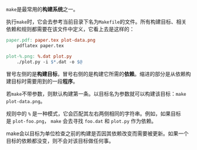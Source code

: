 

`make`是最常用的**构建系统**之一。

执行`make`时，它会去参考当前目录下名为`Makefile`的文件。所有构建目标、相关依赖和规则都需要在该文件中定义，它看上去是这样的：

```makefile
paper.pdf: paper.tex plot-data.png
	pdflatex paper.tex

plot-%.png: %.dat plot.py
	./plot.py -i $*.dat -o $@
```

冒号左侧的是**构建目标**，冒号右侧的是构建它所需的**依赖**。缩进的部分是从依赖构建目标时需要用到的一段**程序**。

若`make`不带参数，则默认构建第一条。以目标名为参数就可以构建该目标：`make plot-data.png`。

规则中的 `%` 是一种模式，它会匹配其左右两侧相同的字符串。例如，如果目标是 `plot-foo.png`， `make` 会去寻找 `foo.dat` 和 `plot.py` 作为依赖。

make会以目标为单位检查之前的构建是否因其依赖改变而需要被更新。如果一个目标的依赖都没变，则不会对该目标做任何事。


















